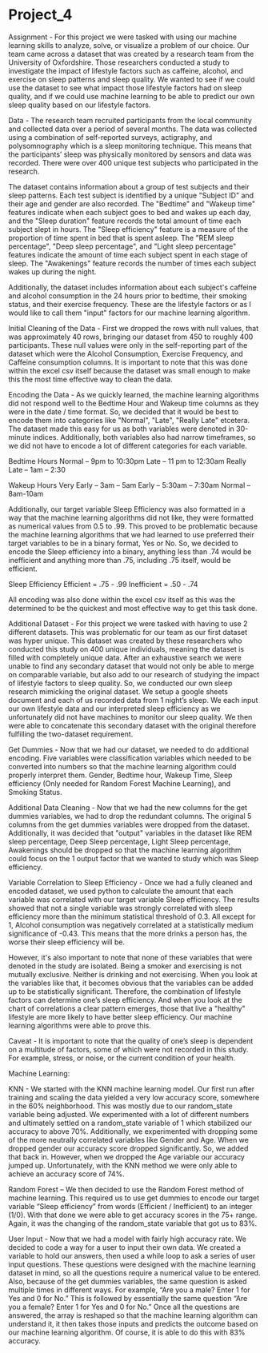 # Project_4

Assignment - For this project we were tasked with using our machine learning skills to analyze, solve, or visualize a problem of our choice. Our team came across a dataset that was created by a research team from the University of Oxfordshire. Those researchers conducted a study to investigate the impact of lifestyle factors such as caffeine, alcohol, and exercise on sleep patterns and sleep quality. We wanted to see if we could use the dataset to see what impact those lifestyle factors had on sleep quality, and if we could use machine learning to be able to predict our own sleep quality based on our lifestyle factors.


Data - The research team recruited participants from the local community and collected data over a period of several months. The data was collected using a combination of self-reported surveys, actigraphy, and polysomnography which is a sleep monitoring technique. This means that the participants’ sleep was physically monitored by sensors and data was recorded. There were over 400 unique test subjects who participated in the research. 

The dataset contains information about a group of test subjects and their sleep patterns. Each test subject is identified by a unique "Subject ID" and their age and gender are also recorded. The "Bedtime" and "Wakeup time" features indicate when each subject goes to bed and wakes up each day, and the "Sleep duration" feature records the total amount of time each subject slept in hours. The "Sleep efficiency" feature is a measure of the proportion of time spent in bed that is spent asleep. The "REM sleep percentage", "Deep sleep percentage", and "Light sleep percentage" features indicate the amount of time each subject spent in each stage of sleep. The "Awakenings" feature records the number of times each subject wakes up during the night. 

Additionally, the dataset includes information about each subject's caffeine and alcohol consumption in the 24 hours prior to bedtime, their smoking status, and their exercise frequency. These are the lifestyle factors or as I would like to call them "input" factors for our machine learning algorithm. 


Initial Cleaning of the Data - First we dropped the rows with null values, that was approximately 40 rows, bringing our dataset from 450 to roughly 400 participants. These null values were only in the self-reporting part of the dataset which were the Alcohol Consumption, Exercise Frequency, and Caffeine consumption columns. It is important to note that this was done within the excel csv itself because the dataset was small enough to make this the most time effective way to clean the data.


Encoding the Data - As we quickly learned, the machine learning algorithms did not respond well to the Bedtime Hour and Wakeup time columns as they were in the date / time format. So, we decided that it would be best to encode them into categories like "Normal", "Late", "Really Late" etcetera. The dataset made this easy for us as both variables were denoted in 30-minute indices. Additionally, both variables also had narrow timeframes, so we did not have to encode a lot of different categories for each variable.

Bedtime Hours
Normal – 9pm to 10:30pm
Late – 11 pm to 12:30am
Really Late – 1am – 2:30

Wakeup Hours
Very Early – 3am – 5am
Early – 5:30am – 7:30am
Normal – 8am-10am

Additionally, our target variable Sleep Efficiency was also formatted in a way that the machine learning algorithms did not like, they were formatted as numerical values from 0.5 to .99. This proved to be problematic because the machine learning algorithms that we had learned to use preferred their target variables to be in a binary format, Yes or No. So, we decided to encode the Sleep efficiency into a binary, anything less than .74 would be inefficient and anything more than .75, including .75 itself, would be efficient. 

Sleep Efficiency
Efficient = .75 - .99
Inefficient = .50 - .74

All encoding was also done within the excel csv itself as this was the determined to be the quickest and most effective way to get this task done. 


Additional Dataset - For this project we were tasked with having to use 2 different datasets. This was problematic for our team as our first dataset was hyper unique. This dataset was created by these researchers who conducted this study on 400 unique individuals, meaning the dataset is filled with completely unique data. After an exhaustive search we were unable to find any secondary dataset that would not only be able to merge on comparable variable, but also add to our research of studying the impact of lifestyle factors to sleep quality. So, we conducted our own sleep research mimicking the original dataset. We setup a google sheets document and each of us recorded data from 1 night’s sleep. We each input our own lifestyle data and our interpreted sleep efficiency as we unfortunately did not have machines to monitor our sleep quality. We then were able to concatenate this secondary dataset with the original therefore fulfilling the two-dataset requirement.


Get Dummies - Now that we had our dataset, we needed to do additional encoding. Five variables were classification variables which needed to be converted into numbers so that the machine learning algorithm could properly interpret them. Gender, Bedtime hour, Wakeup Time, Sleep efficiency (Only needed for Random Forest Machine Learning), and Smoking Status. 


Additional Data Cleaning - Now that we had the new columns for the get dummies variables, we had to drop the redundant columns. The original 5 columns from the get dummies variables were dropped from the dataset. Additionally, it was decided that "output" variables in the dataset like REM sleep percentage, Deep Sleep percentage, Light Sleep percentage, Awakenings should be dropped so that the machine learning algorithm could focus on the 1 output factor that we wanted to study which was Sleep efficiency.

Variable Correlation to Sleep Efficiency - Once we had a fully cleaned and encoded dataset, we used python to calculate the amount that each variable was correlated with our target variable Sleep efficiency. The results showed that not a single variable was strongly correlated with sleep efficiency more than the minimum statistical threshold of 0.3. All except for 1, Alcohol consumption was negatively correlated at a statistically medium significance of -0.43. This means that the more drinks a person has, the worse their sleep efficiency will be.

However, it's also important to note that none of these variables that were denoted in the study are isolated. Being a smoker and exercising is not mutually exclusive. Neither is drinking and not exercising. When you look at the variables like that, it becomes obvious that the variables can be added up to be statistically significant. Therefore, the combination of lifestyle factors can determine one’s sleep efficiency. And when you look at the chart of correlations a clear pattern emerges, those that live a "healthy" lifestyle are more likely to have better sleep efficiency. Our machine learning algorithms were able to prove this.


Caveat - It is important to note that the quality of one’s sleep is dependent on a multitude of factors, some of which were not recorded in this study. For example, stress, or noise, or the current condition of your health.

Machine Learning:

KNN - We started with the KNN machine learning model. Our first run after training and scaling the data yielded a very low accuracy score, somewhere in the 60% neighborhood. This was mostly due to our random_state variable being adjusted. We experimented with a lot of different numbers and ultimately settled on a random_state variable of 1 which stabilized our accuracy to above 70%. 
Additionally, we experimented with dropping some of the more neutrally correlated variables like Gender and Age. When we dropped gender our accuracy score dropped significantly. So, we added that back in. However, when we dropped the Age variable our accuracy jumped up. 
Unfortunately, with the KNN method we were only able to achieve an accuracy score of 74%.

Random Forest – We then decided to use the Random Forest method of machine learning. This required us to use get dummies to encode our target variable “Sleep efficiency” from words (Efficient / Inefficient) to an integer (1/0). With that done we were able to get accuracy scores in the 75+ range. Again, it was the changing of the random_state variable that got us to 83%. 

User Input - Now that we had a model with fairly high accuracy rate. We decided to code a way for a user to input their own data. We created a variable to hold our answers, then used a while loop to ask a series of user input questions. These questions were designed with the machine learning dataset in mind, so all the questions require a numerical value to be entered. Also, because of the get dummies variables, the same question is asked multiple times in different ways. For example, “Are you a male? Enter 1 for Yes and 0 for No.” This is followed by essentially the same question “Are you a female? Enter 1 for Yes and 0 for No.”
Once all the questions are answered, the array is reshaped so that the machine learning algorithm can understand it, it then takes those inputs and predicts the outcome based on our machine learning algorithm. Of course, it is able to do this with 83% accuracy. 
